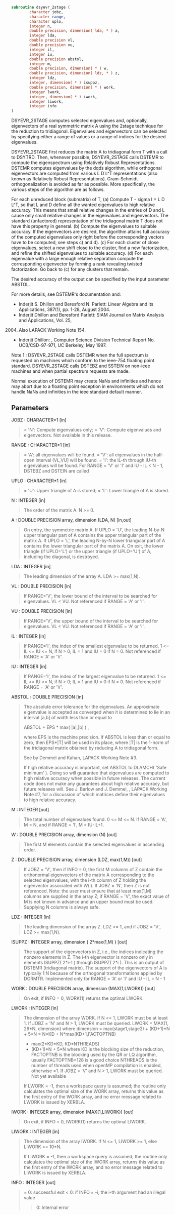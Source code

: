 ```fortran
subroutine dsyevr_2stage (
        character jobz,
        character range,
        character uplo,
        integer n,
        double precision, dimension( lda, * ) a,
        integer lda,
        double precision vl,
        double precision vu,
        integer il,
        integer iu,
        double precision abstol,
        integer m,
        double precision, dimension( * ) w,
        double precision, dimension( ldz, * ) z,
        integer ldz,
        integer, dimension( * ) isuppz,
        double precision, dimension( * ) work,
        integer lwork,
        integer, dimension( * ) iwork,
        integer liwork,
        integer info
)
```

DSYEVR_2STAGE computes selected eigenvalues and, optionally, eigenvectors
of a real symmetric matrix A using the 2stage technique for
the reduction to tridiagonal.  Eigenvalues and eigenvectors can be
selected by specifying either a range of values or a range of
indices for the desired eigenvalues.

DSYEVR_2STAGE first reduces the matrix A to tridiagonal form T with a call
to DSYTRD.  Then, whenever possible, DSYEVR_2STAGE calls DSTEMR to compute
the eigenspectrum using Relatively Robust Representations.  DSTEMR
computes eigenvalues by the dqds algorithm, while orthogonal
eigenvectors are computed from various  L D L^T representations
(also known as Relatively Robust Representations). Gram-Schmidt
orthogonalization is avoided as far as possible. More specifically,
the various steps of the algorithm are as follows.

For each unreduced block (submatrix) of T,
(a) Compute T - sigma I  = L D L^T, so that L and D
define all the wanted eigenvalues to high relative accuracy.
This means that small relative changes in the entries of D and L
cause only small relative changes in the eigenvalues and
eigenvectors. The standard (unfactored) representation of the
tridiagonal matrix T does not have this property in general.
(b) Compute the eigenvalues to suitable accuracy.
If the eigenvectors are desired, the algorithm attains full
accuracy of the computed eigenvalues only right before
the corresponding vectors have to be computed, see steps c) and d).
(c) For each cluster of close eigenvalues, select a new
shift close to the cluster, find a new factorization, and refine
the shifted eigenvalues to suitable accuracy.
(d) For each eigenvalue with a large enough relative separation compute
the corresponding eigenvector by forming a rank revealing twisted
factorization. Go back to (c) for any clusters that remain.

The desired accuracy of the output can be specified by the input
parameter ABSTOL.

For more details, see DSTEMR's documentation and:
- Inderjit S. Dhillon and Beresford N. Parlett:
Linear Algebra and its Applications, 387(1), pp. 1-28, August 2004.
- Inderjit Dhillon and Beresford Parlett:  SIAM Journal on Matrix Analysis and Applications, Vol. 25,
2004.  Also LAPACK Working Note 154.
- Inderjit Dhillon: ,
Computer Science Division Technical Report No. UCB/CSD-97-971,
UC Berkeley, May 1997.


Note 1 : DSYEVR_2STAGE calls DSTEMR when the full spectrum is requested
on machines which conform to the ieee-754 floating point standard.
DSYEVR_2STAGE calls DSTEBZ and SSTEIN on non-ieee machines and
when partial spectrum requests are made.

Normal execution of DSTEMR may create NaNs and infinities and
hence may abort due to a floating point exception in environments
which do not handle NaNs and infinities in the ieee standard default
manner.

## Parameters
JOBZ : CHARACTER\*1 [in]
> = 'N':  Compute eigenvalues only;
> = 'V':  Compute eigenvalues and eigenvectors.
> Not available in this release.

RANGE : CHARACTER\*1 [in]
> = 'A': all eigenvalues will be found.
> = 'V': all eigenvalues in the half-open interval (VL,VU]
> will be found.
> = 'I': the IL-th through IU-th eigenvalues will be found.
> For RANGE = 'V' or 'I' and IU - IL < N - 1, DSTEBZ and
> DSTEIN are called

UPLO : CHARACTER\*1 [in]
> = 'U':  Upper triangle of A is stored;
> = 'L':  Lower triangle of A is stored.

N : INTEGER [in]
> The order of the matrix A.  N >= 0.

A : DOUBLE PRECISION array, dimension (LDA, N) [in,out]
> On entry, the symmetric matrix A.  If UPLO = 'U', the
> leading N-by-N upper triangular part of A contains the
> upper triangular part of the matrix A.  If UPLO = 'L',
> the leading N-by-N lower triangular part of A contains
> the lower triangular part of the matrix A.
> On exit, the lower triangle (if UPLO='L') or the upper
> triangle (if UPLO='U') of A, including the diagonal, is
> destroyed.

LDA : INTEGER [in]
> The leading dimension of the array A.  LDA >= max(1,N).

VL : DOUBLE PRECISION [in]
> If RANGE='V', the lower bound of the interval to
> be searched for eigenvalues. VL < VU.
> Not referenced if RANGE = 'A' or 'I'.

VU : DOUBLE PRECISION [in]
> If RANGE='V', the upper bound of the interval to
> be searched for eigenvalues. VL < VU.
> Not referenced if RANGE = 'A' or 'I'.

IL : INTEGER [in]
> If RANGE='I', the index of the
> smallest eigenvalue to be returned.
> 1 <= IL <= IU <= N, if N > 0; IL = 1 and IU = 0 if N = 0.
> Not referenced if RANGE = 'A' or 'V'.

IU : INTEGER [in]
> If RANGE='I', the index of the
> largest eigenvalue to be returned.
> 1 <= IL <= IU <= N, if N > 0; IL = 1 and IU = 0 if N = 0.
> Not referenced if RANGE = 'A' or 'V'.

ABSTOL : DOUBLE PRECISION [in]
> The absolute error tolerance for the eigenvalues.
> An approximate eigenvalue is accepted as converged
> when it is determined to lie in an interval [a,b]
> of width less than or equal to
> 
> ABSTOL + EPS \*   max( |a|,|b| ) ,
> 
> where EPS is the machine precision.  If ABSTOL is less than
> or equal to zero, then  EPS\*|T|  will be used in its place,
> where |T| is the 1-norm of the tridiagonal matrix obtained
> by reducing A to tridiagonal form.
> 
> See  by Demmel and
> Kahan, LAPACK Working Note #3.
> 
> If high relative accuracy is important, set ABSTOL to
> DLAMCH( 'Safe minimum' ).  Doing so will guarantee that
> eigenvalues are computed to high relative accuracy when
> possible in future releases.  The current code does not
> make any guarantees about high relative accuracy, but
> future releases will. See J. Barlow and J. Demmel,
> , LAPACK Working Note #7, for a discussion
> of which matrices define their eigenvalues to high relative
> accuracy.

M : INTEGER [out]
> The total number of eigenvalues found.  0 <= M <= N.
> If RANGE = 'A', M = N, and if RANGE = 'I', M = IU-IL+1.

W : DOUBLE PRECISION array, dimension (N) [out]
> The first M elements contain the selected eigenvalues in
> ascending order.

Z : DOUBLE PRECISION array, dimension (LDZ, max(1,M)) [out]
> If JOBZ = 'V', then if INFO = 0, the first M columns of Z
> contain the orthonormal eigenvectors of the matrix A
> corresponding to the selected eigenvalues, with the i-th
> column of Z holding the eigenvector associated with W(i).
> If JOBZ = 'N', then Z is not referenced.
> Note: the user must ensure that at least max(1,M) columns are
> supplied in the array Z; if RANGE = 'V', the exact value of M
> is not known in advance and an upper bound must be used.
> Supplying N columns is always safe.

LDZ : INTEGER [in]
> The leading dimension of the array Z.  LDZ >= 1, and if
> JOBZ = 'V', LDZ >= max(1,N).

ISUPPZ : INTEGER array, dimension ( 2\*max(1,M) ) [out]
> The support of the eigenvectors in Z, i.e., the indices
> indicating the nonzero elements in Z. The i-th eigenvector
> is nonzero only in elements ISUPPZ( 2\*i-1 ) through
> ISUPPZ( 2\*i ). This is an output of DSTEMR (tridiagonal
> matrix). The support of the eigenvectors of A is typically
> 1:N because of the orthogonal transformations applied by DORMTR.
> Implemented only for RANGE = 'A' or 'I' and IU - IL = N - 1

WORK : DOUBLE PRECISION array, dimension (MAX(1,LWORK)) [out]
> On exit, if INFO = 0, WORK(1) returns the optimal LWORK.

LWORK : INTEGER [in]
> The dimension of the array WORK.
> If N <= 1,               LWORK must be at least 1.
> If JOBZ = 'N' and N > 1, LWORK must be queried.
> LWORK = MAX(1, 26\*N, dimension) where
> dimension = max(stage1,stage2) + (KD+1)\*N + 5\*N
> = N\*KD + N\*max(KD+1,FACTOPTNB)
> + max(2\*KD\*KD, KD\*NTHREADS)
> + (KD+1)\*N + 5\*N
> where KD is the blocking size of the reduction,
> FACTOPTNB is the blocking used by the QR or LQ
> algorithm, usually FACTOPTNB=128 is a good choice
> NTHREADS is the number of threads used when
> openMP compilation is enabled, otherwise =1.
> If JOBZ = 'V' and N > 1, LWORK must be queried. Not yet available
> 
> If LWORK = -1, then a workspace query is assumed; the routine
> only calculates the optimal size of the WORK array, returns
> this value as the first entry of the WORK array, and no error
> message related to LWORK is issued by XERBLA.

IWORK : INTEGER array, dimension (MAX(1,LIWORK)) [out]
> On exit, if INFO = 0, IWORK(1) returns the optimal LIWORK.

LIWORK : INTEGER [in]
> The dimension of the array IWORK.
> If N <= 1, LIWORK >= 1, else LIWORK >= 10\*N.
> 
> If LIWORK = -1, then a workspace query is assumed; the
> routine only calculates the optimal size of the IWORK array,
> returns this value as the first entry of the IWORK array, and
> no error message related to LIWORK is issued by XERBLA.

INFO : INTEGER [out]
> = 0:  successful exit
> < 0:  if INFO = -i, the i-th argument had an illegal value
> > 0:  Internal error
